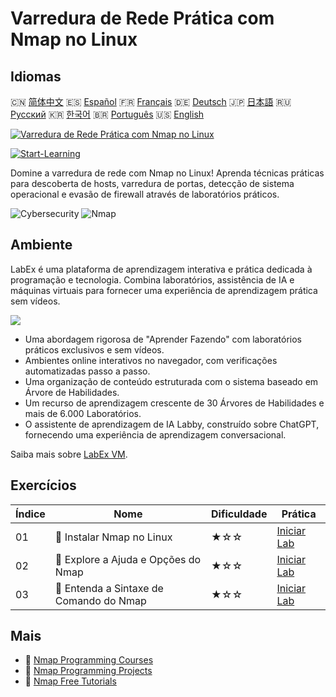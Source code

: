# Varredura de Rede Prática com Nmap no Linux

## Idiomas

🇨🇳 [简体中文](README_zh.md) 🇪🇸 [Español](README_es.md) 🇫🇷 [Français](README_fr.md) 🇩🇪 [Deutsch](README_de.md) 🇯🇵 [日本語](README_ja.md) 🇷🇺 [Русский](README_ru.md) 🇰🇷 [한국어](README_ko.md) 🇧🇷 [Português](README_pt.md) 🇺🇸 [English](README.md) 

[![Varredura de Rede Prática com Nmap no Linux](https://cover-creator.labex.io/hands-on-network-scanning-with-nmap-on-linux.png?lang=pt)](https://labex.io/pt/courses/hands-on-network-scanning-with-nmap-on-linux)

[![Start-Learning](https://img.shields.io/badge/Start-Learning-whitesmoke?style=for-the-badge)](https://labex.io/pt/courses/hands-on-network-scanning-with-nmap-on-linux)

Domine a varredura de rede com Nmap no Linux! Aprenda técnicas práticas para descoberta de hosts, varredura de portas, detecção de sistema operacional e evasão de firewall através de laboratórios práticos.

![Cybersecurity](https://img.shields.io/badge/Cybersecurity-whitesmoke?style=for-the-badge&logo=cybersecurity)
![Nmap](https://img.shields.io/badge/Nmap-whitesmoke?style=for-the-badge&logo=nmap)


## Ambiente

LabEx é uma plataforma de aprendizagem interativa e prática dedicada à programação e tecnologia. Combina laboratórios, assistência de IA e máquinas virtuais para fornecer uma experiência de aprendizagem prática sem vídeos.

![](https://tutorial-screenshot.getvm.io/images/vm-1725247253.png)

- Uma abordagem rigorosa de "Aprender Fazendo" com laboratórios práticos exclusivos e sem vídeos.
- Ambientes online interativos no navegador, com verificações automatizadas passo a passo.
- Uma organização de conteúdo estruturada com o sistema baseado em Árvore de Habilidades.
- Um recurso de aprendizagem crescente de 30 Árvores de Habilidades e mais de 6.000 Laboratórios.
- O assistente de aprendizagem de IA Labby, construído sobre ChatGPT, fornecendo uma experiência de aprendizagem conversacional.

Saiba mais sobre [LabEx VM](https://support.labex.io/using-labex/virtual-machine).

## Exercícios

|   Índice | Nome                                    | Dificuldade   | Prática                                                                                                                   |
|----------|-----------------------------------------|---------------|---------------------------------------------------------------------------------------------------------------------------|
|       01 | 📖 Instalar Nmap no Linux               | ★☆☆           | <a target='_blank' href='https://labex.io/pt/tutorials/nmap-install-nmap-on-linux-530181'>Iniciar Lab</a>                 |
|       02 | 📖 Explore a Ajuda e Opções do Nmap     | ★☆☆           | <a target='_blank' href='https://labex.io/pt/tutorials/nmap-explore-nmap-help-and-options-in-nmap-547101'>Iniciar Lab</a> |
|       03 | 📖 Entenda a Sintaxe de Comando do Nmap | ★☆☆           | <a target='_blank' href='https://labex.io/pt/tutorials/nmap-understand-nmap-command-syntax-530159'>Iniciar Lab</a>        |

## Mais

- 🔗 [Nmap Programming Courses](https://github.com/labex-labs/awesome-programming-courses)
- 🔗 [Nmap Programming Projects](https://github.com/labex-labs/awesome-programming-projects)
- 🔗 [Nmap Free Tutorials](https://github.com/labex-labs/nmap-free-tutorials)

